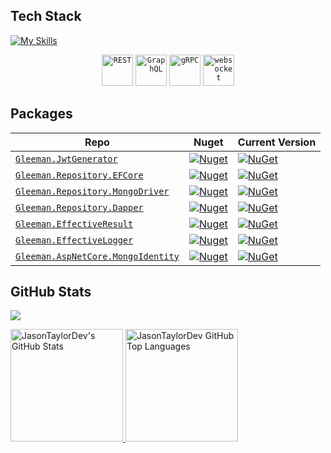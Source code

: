 ## Tech Stack

[![My Skills](https://skillicons.dev/icons?i=cs,dotnet,js,jquery,bootstrap,sqlite,postgres,mysql,mongodb,redis,kafka,rabbitmq,graphql,postman,git,docker,visualstudio,vscode&perline=50)](https://skillicons.dev)
<div align="center">
	<code><img width="50" src="https://user-images.githubusercontent.com/25181517/192107858-fe19f043-c502-4009-8c47-476fc89718ad.png" alt="REST" title="REST"/></code>
	<code><img width="50" src="https://user-images.githubusercontent.com/25181517/192107856-aa92c8b1-b615-47c3-9141-ed0d29a90239.png" alt="GraphQL" title="GraphQL"/></code>
	<code><img width="50" src="https://user-images.githubusercontent.com/25181517/192107855-e669c777-9172-49c5-b7e0-404e29df0fee.png" alt="gRPC" title="gRPC"/></code>
	<code><img width="50" src="https://user-images.githubusercontent.com/25181517/187070862-03888f18-2e63-4332-95fb-3ba4f2708e59.png" alt="websocket" title="websocket"/></code>
</div>









## Packages
| Repo |  Nuget | Current Version
| ------- | ----------  |---------
| <a href="https://github.com/oznakdn/JwtGenerator">`Gleeman.JwtGenerator`</a> |  [![Nuget](https://img.shields.io/nuget/dt/Gleeman.JwtGenerator.svg)](https://www.nuget.org/packages/Gleeman.JwtGenerator/) | [![NuGet](https://img.shields.io/nuget/v/Gleeman.JwtGenerator.svg)](https://www.nuget.org/packages/Gleeman.JwtGenerator) |
| <a href="https://github.com/oznakdn/GleemanRepository">`Gleeman.Repository.EFCore`</a> |  [![Nuget](https://img.shields.io/nuget/dt/Gleeman.Repository.EFCore.svg)](https://www.nuget.org/packages/Gleeman.Repository.EFCore/) | [![NuGet](https://img.shields.io/nuget/v/Gleeman.Repository.EFCore.svg)](https://www.nuget.org/packages/Gleeman.Repository.EFCore) |
| <a href="https://github.com/oznakdn/GleemanRepository/tree/master/src/Gleeman.Repository.MongoDriver">`Gleeman.Repository.MongoDriver`</a> |  [![Nuget](https://img.shields.io/nuget/dt/Gleeman.Repository.MongoDriver.svg)](https://www.nuget.org/packages/Gleeman.Repository.MongoDriver/) | [![NuGet](https://img.shields.io/nuget/v/Gleeman.Repository.MongoDriver.svg)](https://www.nuget.org/packages/Gleeman.Repository.MongoDriver) |
| <a href="https://github.com/oznakdn/GleemanRepository/tree/master/src/Gleeman.Repository.Dapper">`Gleeman.Repository.Dapper`</a> |  [![Nuget](https://img.shields.io/nuget/dt/Gleeman.Repository.Dapper.svg)](https://www.nuget.org/packages/Gleeman.Repository.Dapper/) | [![NuGet](https://img.shields.io/nuget/v/Gleeman.Repository.Dapper.svg)](https://www.nuget.org/packages/Gleeman.Repository.Dapper/) |
| <a href="https://github.com/oznakdn/EffectiveResult">`Gleeman.EffectiveResult`</a> |  [![Nuget](https://img.shields.io/nuget/dt/Gleeman.EffectiveResult.svg)](https://www.nuget.org/packages/Gleeman.EffectiveResult/) | [![NuGet](https://img.shields.io/nuget/v/Gleeman.EffectiveResult.svg)](https://www.nuget.org/packages/Gleeman.EffectiveResult) |
| <a href="https://github.com/oznakdn/EffectiveLogger">`Gleeman.EffectiveLogger`</a> |  [![Nuget](https://img.shields.io/nuget/dt/Gleeman.EffectiveLogger.svg)](https://www.nuget.org/packages/Gleeman.EffectiveLogger/) | [![NuGet](https://img.shields.io/nuget/v/Gleeman.EffectiveLogger.svg)](https://www.nuget.org/packages/Gleeman.EffectiveLogger)
| <a href="https://github.com/oznakdn/MongoIdentity">`Gleeman.AspNetCore.MongoIdentity`</a> |  [![Nuget](https://img.shields.io/nuget/dt/Gleeman.AspNetCore.MongoIdentity.svg)](https://www.nuget.org/packages/Gleeman.AspNetCore.MongoIdentity/) | [![NuGet](https://img.shields.io/nuget/v/Gleeman.AspNetCore.MongoIdentity.svg)](https://www.nuget.org/packages/Gleeman.AspNetCore.MongoIdentity/) 


## GitHub Stats

![](https://komarev.com/ghpvc/?username=oznakdn&color=blue)


<a href="https://github.com/oznakdn">
  <img height="180em" src="https://github-readme-stats.vercel.app/api?username=oznakdn&show_icons=true&theme=shades-of-purple&count_private=true" alt="JasonTaylorDev's GitHub Stats" />
  <img height="180em" src="https://github-readme-stats.vercel.app/api/top-langs/?username=oznakdn&theme=shades-of-purple&layout=compact" 
    alt="JasonTaylorDev GitHub Top Languages" />
</a>



[Twitter]:https://twitter.com/OzanAkaydin29
[Linkedin]:https://www.linkedin.com/in/ozan-l%C3%BCtf%C3%BC-akaydin/
[Medium]:https://medium.com/@ozanakaydin
[Stackoverflow]:https://stackoverflow.com/users/15339231/ozanakdn
[HackerRank]:https://www.hackerrank.com/ozanakaydin
[CodeWars]:https://coderbyte.com/profile/oznakdn
[LeetCode]:https://leetcode.com/ozanakaydin/
[CodeWars]:https://www.codewars.com/users/oznakdn



